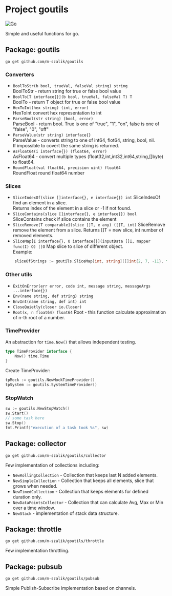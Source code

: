 # Project goutils
[![Go](https://github.com/m-szalik/goutils/actions/workflows/go.yml/badge.svg)](https://github.com/m-szalik/goutils/actions/workflows/go.yml)


Simple and useful functions for go.

## Package: goutils
```shell
go get github.com/m-szalik/goutils 
```
### Converters
 * `BoolToStr(b bool, trueVal, falseVal string) string`  
    BoolToStr - return string for true or false bool value
 * `BoolTo[T interface{}](b bool, trueVal, falseVal T) T`  
    BoolTo - return T object for true or false bool value
 *  `HexToInt(hex string) (int, error)`  
    HexToInt convert hex representation to int
 * `ParseBool(str string) (bool, error)`  
    ParseBool - return bool. True is one of "true", "1", "on", false is one of "false", "0", "off"
 * `ParseValue(str string) interface{}`  
   ParseValue - converts string to one of int64, flot64, string, bool, nil.  
   If impossible to covert the same string is returned.
 * `AsFloat64(i interface{}) (float64, error)`  
   AsFloat64 - convert multiple types (float32,int,int32,int64,string,[]byte) to float64.
 * `RoundFloat(val float64, precision uint) float64`  
    RoundFloat round float64 number

### Slices
 * `SliceIndexOf(slice []interface{}, e interface{}) int`
   SliceIndexOf find an element in a slice.  
   Returns index of the element in a slice or -1 if not found.
 * `SliceContains(slice []interface{}, e interface{}) bool`
   SliceContains check if slice contains the element
 * `SliceRemove[T comparable](slice []T, e any) ([]T, int)`
    SliceRemove remove the element from a slice.
    Returns []T = new slice, int number of removed elements.
 * `SliceMap[I interface{}, O interface{}](inputData []I, mapper func(I) O) []O`
    Map slice to slice of different object.  
    Example:
```go
    sliceOfStrings := goutils.SliceMap[int, string]([]int{2, 7, -11}, func(i int) string { return fmt.Sprint(i) })
```

### Other utils
 * `ExitOnError(err error, code int, message string, messageArgs ...interface{})`
 * `Env(name string, def string) string`
 * `EnvInt(name string, def int) int`
 * `CloseQuietly(closer io.Closer)`
 * `Root(x, n float64) float64`
    Root - this function calculate approximation of n-th root of a number.
    
### TimeProvider
An abstraction for `time.Now()` that allows independent testing.
```go
type TimeProvider interface {
	Now() time.Time
}
```

Create TimeProvider:
```go
tpMock := goutils.NewMockTimeProvider()
tpSystem := goutils.SystemTimeProvider()
```

### StopWatch
```go
sw := goutils.NewStopWatch()
sw.Start()
// some task here
sw.Stop()
fmt.Printf("execution of a task took %s", sw)
```


## Package: collector
```shell
go get github.com/m-szalik/goutils/collector 
```
Few implementation of collections including:
 * `NewRollingCollection` - Collection that keeps last N added elements.
 * `NewSimpleCollection` - Collection that keeps all elements, slice that grows when needed.
 * `NewTimedCollection` - Collection that keeps elements for defined duration only.
 * `NewDataPointsCollector` - Collection that can calculate Avg, Max or Min over a time window.
 * `NewStack` - implementation of stack data structure.


## Package: throttle
```shell
go get github.com/m-szalik/goutils/throttle 
```
Few implementation throttling.

## Package: pubsub
```shell
go get github.com/m-szalik/goutils/pubsub 
```
Simple Publish-Subscribe implementation based on channels.

